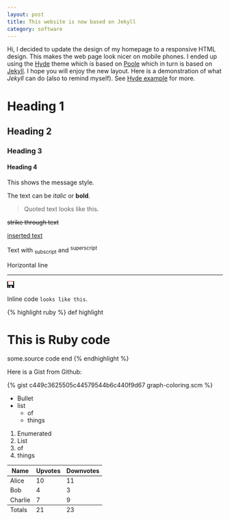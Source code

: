 ```yaml
---
layout: post
title: This website is now based on Jekyll
category: software
---
```


Hi, I decided to update the design of my homepage to a responsive HTML design.
This makes the web page look nicer on mobile phones.
I ended up using the [Hyde][1] theme which is based on [Poole][2] which in turn is based on [Jekyll][3].
I hope you will enjoy the new layout.
Here is a demonstration of what *Jekyll* can do (also to remind myself).
See [Hyde example][4] for more.

# Heading 1
## Heading 2
### Heading 3
#### Heading 4

<div class="message">
  This shows the message style.
</div>

The text can be *italic* or **bold**.

> Quoted text looks like this.

<del>strike through text</del>

<ins>inserted text</ins>

Text with <sub>subscript</sub> and <sup>superscript</sup>

Horizontal line

---

![image](/pics/floppy.png)

Inline code `looks like this`.

{% highlight ruby %}
def highlight
  # This is Ruby code
  some.source code
end
{% endhighlight %}

Here is a Gist from Github:

{% gist c449c3625505c44579544b6c440f9d67 graph-coloring.scm %}

* Bullet
* list
  * of
  * things

1. Enumerated
1. List
  1. of
  1. things



<table>
  <thead>
    <tr>
      <th>Name</th>
      <th>Upvotes</th>
      <th>Downvotes</th>
    </tr>
  </thead>
  <tfoot>
    <tr>
      <td>Totals</td>
      <td>21</td>
      <td>23</td>
    </tr>
  </tfoot>
  <tbody>
    <tr>
      <td>Alice</td>
      <td>10</td>
      <td>11</td>
    </tr>
    <tr>
      <td>Bob</td>
      <td>4</td>
      <td>3</td>
    </tr>
    <tr>
      <td>Charlie</td>
      <td>7</td>
      <td>9</td>
    </tr>
  </tbody>
</table>

[1]: http://hyde.getpoole.com/
[2]: http://getpoole.com/
[3]: https://jekyllrb.com/
[4]: https://github.com/poole/hyde/blob/master/_posts/2012-02-07-example-content.md
